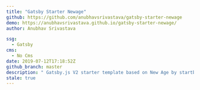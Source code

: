 ```yaml
---
title: "Gatsby Starter Newage"
github: https://github.com/anubhavsrivastava/gatsby-starter-newage
demo: https://anubhavsrivastava.github.io/gatsby-starter-newage/
author: Anubhav Srivastava

ssg:
  - Gatsby
cms:
  - No Cms
date: 2019-07-12T17:18:52Z
github_branch: master
description: " Gatsby.js V2 starter template based on New Age by startbootstrap"
stale: true
---
```

